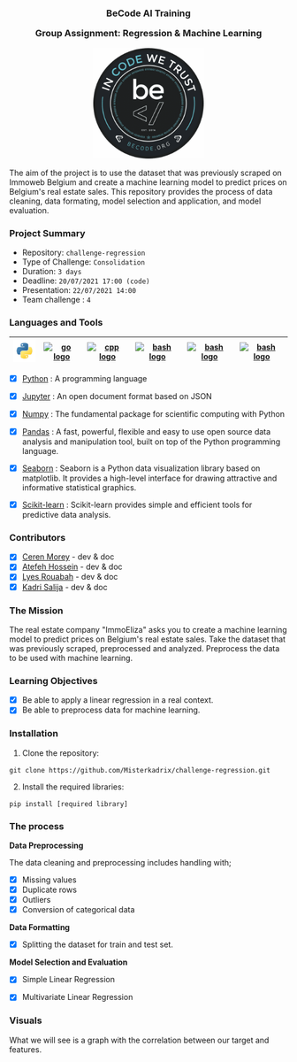 <div align = "center">

<h3>BeCode AI Training

Group Assignment: Regression & Machine Learning</h3>


<img width = "200" src = /images/BeCode_Logo.png>
</div>


The aim of the project is to use the dataset that was previously scraped on Immoweb Belgium and create a machine learning model to predict prices on Belgium's real estate sales. This repository provides the process of data cleaning, data formating, model selection and application, and model evaluation. 


### Project Summary

- Repository: `challenge-regression`
- Type of Challenge: `Consolidation`
- Duration: `3 days`
- Deadline: `20/07/2021 17:00 (code)`
- Presentation: `22/07/2021 14:00`
- Team challenge : `4`

### Languages and Tools

|   [<img src="https://raw.githubusercontent.com/github/explore/80688e429a7d4ef2fca1e82350fe8e3517d3494d/topics/python/python.png" alt="python logo" width="44">](https://www.python.org/) | [<img src="https://upload.wikimedia.org/wikipedia/commons/thumb/3/38/Jupyter_logo.svg/1200px-Jupyter_logo.svg.png" alt="go logo" width="38">](https://jupyter.org/)  | [<img src="https://www.scipy.org/_static/images/numpylogoicon.png" alt="cpp logo" width="44">](https://numpy.org/)  |     [<img src="https://upload.wikimedia.org/wikipedia/commons/thumb/2/22/Pandas_mark.svg/1200px-Pandas_mark.svg.png" alt="bash logo" width="44">](https://geopandas.org/)| [<img src="https://seaborn.pydata.org/_static/logo-wide-lightbg.svg" alt="bash logo" width="64">](https://seaborn.pydata.org/) | [<img src="https://scikit-learn.org/stable/_static/scikit-learn-logo-small.png" alt="bash logo" width="54">](https://scikit-learn.org/stable/)
|---|---|---|---|---|---|

- [X]  [Python](https://www.python.org/) : A programming language
- [X]  [Jupyter](https://jupyter.org/) : An open document format based on JSON
- [X]  [Numpy](https://numpy.org/) : The fundamental package for scientific computing with Python
- [X]  [Pandas](https://pandas.pydata.org/) : A fast, powerful, flexible and easy to use open source data analysis and manipulation tool, built on top of the Python programming language.
- [X]  [Seaborn](https://pandas.pydata.org/) : Seaborn is a Python data visualization library based on matplotlib. It provides a high-level interface for drawing attractive and informative statistical graphics.
- [X]  [Scikit-learn](https://scikit-learn.org/stable/) : Scikit-learn provides simple and efficient tools for predictive data analysis.


### Contributors

- [X] [Ceren Morey](https://github.com/c-morey) - dev & doc  
- [X] [Atefeh Hossein](https://github.com/atefehhosseinniay) - dev & doc  
- [X] [Lyes Rouabah](https://github.com/lyesds) - dev & doc  
- [X] [Kadri Salija](https://github.com/Misterkadrix?tab=repositories) - dev & doc

### The Mission

The real estate company "ImmoEliza" asks you to create a machine learning model to predict prices on Belgium's real estate sales. Take the dataset that was previously scraped, preprocessed and analyzed. Preprocess the data to be used with machine learning.

### Learning Objectives

- [X] Be able to apply a linear regression in a real context.
- [X] Be able to preprocess data for machine learning.

### Installation

1. Clone the repository:
```
git clone https://github.com/Misterkadrix/challenge-regression.git
``` 
2. Install the required libraries:
```
pip install [required library]
```

### The process

**Data Preprocessing**

The data cleaning and preprocessing includes handling with;
- [X] Missing values
- [X] Duplicate rows
- [X] Outliers
- [X] Conversion of categorical data
  
**Data Formatting**
- [X] Splitting the dataset for train and test set.

**Model Selection and Evaluation**
- [X] Simple Linear Regression
- [X] Multivariate Linear Regression


### Visuals

What we will see is a graph with the correlation between our target and features. 





